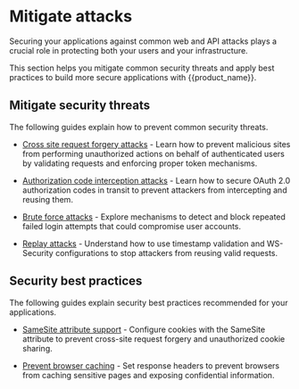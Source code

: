 # Mitigate attacks

Securing your applications against common web and API attacks plays a crucial role in protecting both your users and your infrastructure.

This section helps you mitigate common security threats and apply best practices to build more secure applications with {{product_name}}.

## Mitigate security threats

The following guides explain how to prevent common security threats.

- [Cross site request forgery attacks]({{base_path}}/deploy/mitigate-attacks/mitigate-cross-site-request-forgery-attacks/) - Learn how to prevent malicious sites from performing unauthorized actions on behalf of authenticated users by validating requests and enforcing proper token mechanisms.

- [Authorization code interception attacks]({{base_path}}/deploy/mitigate-attacks/mitigate-authorization-code-interception-attacks/) - Learn how to secure OAuth 2.0 authorization codes in transit to prevent attackers from intercepting and reusing them.

- [Brute force attacks]({{base_path}}/deploy/mitigate-attacks/mitigate-brute-force-attacks/) - Explore mechanisms to detect and block repeated failed login attempts that could compromise user accounts.

- [Replay attacks]({{base_path}}/deploy/mitigate-attacks/timestamp-in-ws-security-to-mitigate-replay-attacks/) - Understand how to use timestamp validation and WS-Security configurations to stop attackers from reusing valid requests.

## Security best practices

The following guides explain security best practices recommended for your applications.

- [SameSite attribute support]({{base_path}}/deploy/samesite-attribute-support/) - Configure cookies with the SameSite attribute to prevent cross-site request forgery and unauthorized cookie sharing.

- [Prevent browser caching]({{base_path}}/deploy/security/prevent-browser-caching/) - Set response headers to prevent browsers from caching sensitive pages and exposing confidential information.
